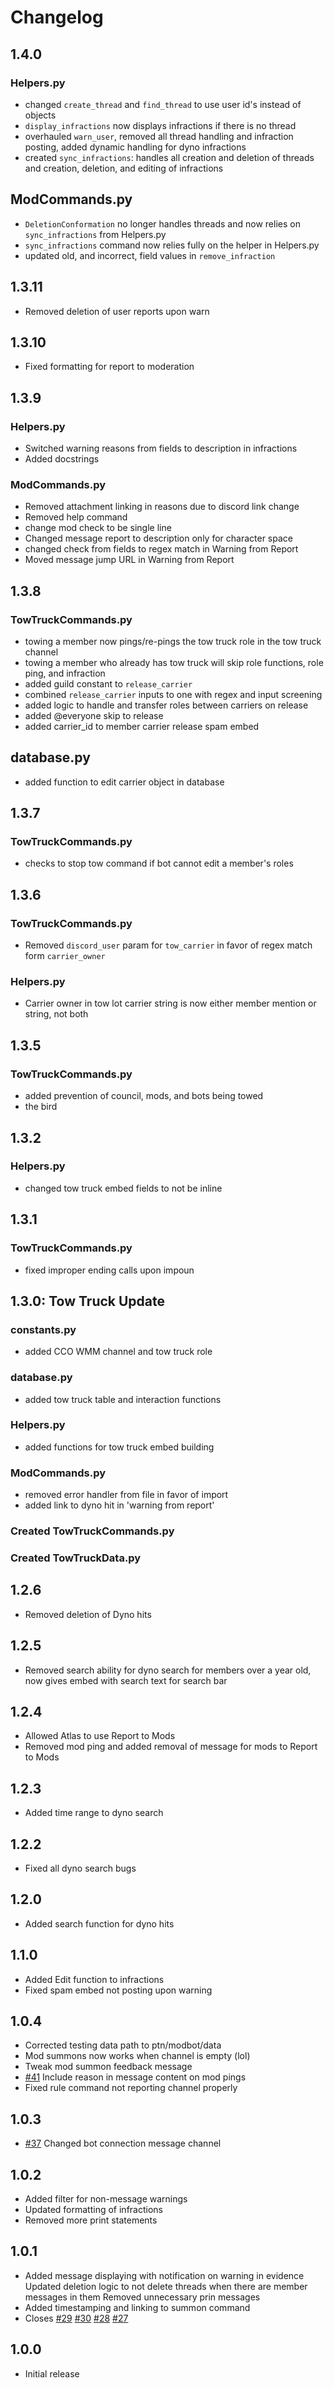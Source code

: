 # Changelog
## 1.4.0
### Helpers.py
- changed `create_thread` and `find_thread` to use user id's instead of objects
- `display_infractions` now displays infractions if there is no thread
- overhauled `warn_user`, removed all thread handling and infraction posting, added dynamic handling for dyno infractions
- created `sync_infractions`: handles all creation and deletion of threads and creation, deletion, and editing of infractions
## ModCommands.py
- `DeletionConformation` no longer handles threads and now relies on `sync_infractions` from Helpers.py
- `sync_infractions` command now relies fully on the helper in Helpers.py
- updated old, and incorrect, field values in `remove_infraction`
## 1.3.11
- Removed deletion of user reports upon warn
## 1.3.10
- Fixed formatting for report to moderation
## 1.3.9
### Helpers.py
- Switched warning reasons from fields to description in infractions
- Added docstrings
### ModCommands.py
- Removed attachment linking in reasons due to discord link change
- Removed help command
- change mod check to be single line
- Changed message report to description only for character space
- changed check from fields to regex match in Warning from Report
- Moved message jump URL in Warning from Report
## 1.3.8
### TowTruckCommands.py
- towing a member now pings/re-pings the tow truck role in the tow truck channel
- towing a member who already has tow truck will skip role functions, role ping, and infraction
- added guild constant to `release_carrier`
- combined `release_carrier` inputs to one with regex and input screening
- added logic to handle and transfer roles between carriers on release
- added @everyone skip to release
- added carrier_id to member carrier release spam embed

## database.py
- added function to edit carrier object in database
## 1.3.7
### TowTruckCommands.py
- checks to stop tow command if bot cannot edit a member's roles

## 1.3.6
### TowTruckCommands.py
- Removed `discord_user` param for `tow_carrier` in favor of regex match form `carrier_owner`

### Helpers.py
- Carrier owner in tow lot carrier string is now either member mention or string, not both
## 1.3.5
### TowTruckCommands.py
- added prevention of council, mods, and bots being towed
- the bird

## 1.3.2
### Helpers.py
- changed tow truck embed fields to not be inline

## 1.3.1
### TowTruckCommands.py
- fixed improper ending calls upon impoun

## 1.3.0: Tow Truck Update
### constants.py
- added CCO WMM channel and tow truck role

### database.py
- added tow truck table and interaction functions

### Helpers.py
- added functions for tow truck embed building
### ModCommands.py
- removed error handler from file in favor of import
- added link to dyno hit in 'warning from report'
### Created TowTruckCommands.py
### Created TowTruckData.py
## 1.2.6
- Removed deletion of Dyno hits
## 1.2.5
- Removed search ability for dyno search for members over a year old, now gives embed with search text for search bar
## 1.2.4
- Allowed Atlas to use Report to Mods
- Removed mod ping and added removal of message for mods to Report to Mods
## 1.2.3
- Added time range to dyno search
## 1.2.2
- Fixed all dyno search bugs
## 1.2.0
- Added search function for dyno hits
## 1.1.0
- Added Edit function to infractions
- Fixed spam embed not posting upon warning

## 1.0.4
- Corrected testing data path to ptn/modbot/data
- Mod summons now works when channel is empty (lol)
- Tweak mod summon feedback message
- [#41](https://github.com/PilotsTradeNetwork/ModBot/issues/41) Include reason in message content on mod pings
- Fixed rule command not reporting channel properly


## 1.0.3
- [#37](https://github.com/PilotsTradeNetwork/ModBot/issues/37) Changed bot connection message channel


## 1.0.2
- Added filter for non-message warnings
- Updated formatting of infractions
- Removed more print statements


## 1.0.1
- Added message displaying with notification on warning in evidence Updated deletion logic to not delete threads when there are member messages in them Removed unnecessary prin messages
- Added timestamping and linking to summon command
- Closes [#29](https://github.com/PilotsTradeNetwork/ModBot/issues/29) [#30](https://github.com/PilotsTradeNetwork/ModBot/issues/30) [#28](https://github.com/PilotsTradeNetwork/ModBot/issues/28) [#27](https://github.com/PilotsTradeNetwork/ModBot/issues/27)


## 1.0.0
- Initial release
